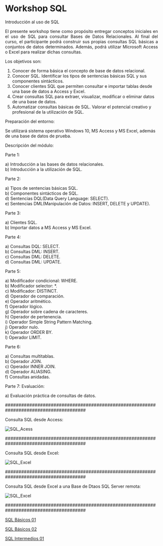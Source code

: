 # Workshop SQL
Introducción al uso de SQL

<p align="justify">El presente workshop tiene como propósito entregar conceptos iniciales en el uso de SQL para consultar Bases de Datos Relacionales. Al final del curso, el participante podrá construir sus propias consultas SQL básicas a conjuntos de datos determinados. Además, podrá utilizar Microsoft Access o Excel para realizar dichas consultas.</p>

Los objetivos son:

1. Conocer de forma básica el concepto de base de datos relacional.<br> 
2. Conocer SQL. Identificar los tipos de sentencias básicas SQL y sus componentes sintácticos.<br>
3. Conocer clientes SQL que permiten consultar e importar tablas desde una base de datos a Access y Excel.<br>
4. Crear consultas SQL para extraer, visualizar, modificar o eliminar datos de una base de datos.<br>
5. Automatizar consultas básicas de SQL. Valorar el potencial creativo y profesional de la utilización de SQL.<br>

Preparación del entorno:

Se utilizará sistema operativo Windows 10, MS Access y MS Excel, además de una base de datos de prueba.

Descripción del módulo:

Parte 1: 

a) Introducción a las bases de datos relacionales.<br>
b) Introducción a la utilización de SQL.<br>

Parte 2: 

a) Tipos de sentencias básicas SQL.<br>
b) Componentes sintácticos de SQL.<br>
d) Sentencias DQL(Data Query Language: SELECT).<br>
e) Sentencias DML(Manipulación de Datos: INSERT, DELETE y UPDATE).<br>

Parte 3:

a) Clientes SQL.<br>
b) Importar datos a MS Access y MS Excel.<br>

Parte 4:

a) Consultas DQL: SELECT.<br>
b) Consultas DML: INSERT.<br>
c) Consultas DML: DELETE.<br>
d) Consultas DML: UPDATE.<br>

Parte 5:

a) Modificador condicional: WHERE.<br>
b) Modificador selector: *.<br>
c) Modificador: DISTINCT.<br>
d) Operador de comparación.<br>
e) Operador aritmético.<br>
f) Operador lógico.<br>
g) Operador sobre cadena de caracteres.<br>
h) Operador de pertenencia.<br>
i) Operador Simple String Pattern Matching.<br>
j) Operador nulo.<br>
k) Operador ORDER BY.<br>
l) Operador LIMIT.<br>


Parte 6:

a) Consultas multitablas.<br>
b) Operador JOIN.<br>
c) Operador INNER JOIN.<br>
d) Operador ALIASING.<br>
f) Consultas anidadas.<br>

Parte 7: Evaluación:

a) Evaluación práctica de consultas de datos.<br>

######################################################################################

Consulta SQL desde Access:

![SQL_Acess](https://user-images.githubusercontent.com/5190215/56532314-891ab380-6523-11e9-87af-a4e646d45c6e.gif)

######################################################################################

Consulta SQL desde Excel:

![SQL_Excel](https://user-images.githubusercontent.com/5190215/56607375-65fd0c00-65d6-11e9-8ef7-d6e0f01f157a.gif)

######################################################################################

Consulta SQL desde Excel a una Base de Dtaos SQL Server remota:

![SQL_Excel](https://user-images.githubusercontent.com/5190215/56607375-65fd0c00-65d6-11e9-8ef7-d6e0f01f157a.gif)

######################################################################################

[SQL Básicos 01](https://github.com/flarrea/workshopsql/blob/master/sql_basicos)

[SQL Básicos 02](https://github.com/flarrea/workshopsql/blob/master/sql_basicos_2)

[SQL Intermedios 01](https://github.com/flarrea/workshopsql/blob/master/sql_intermedios)
